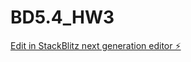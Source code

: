 # BD5.4_HW3

[Edit in StackBlitz next generation editor ⚡️](https://stackblitz.com/~/github.com/Hushanali/BD5.4_HW3)